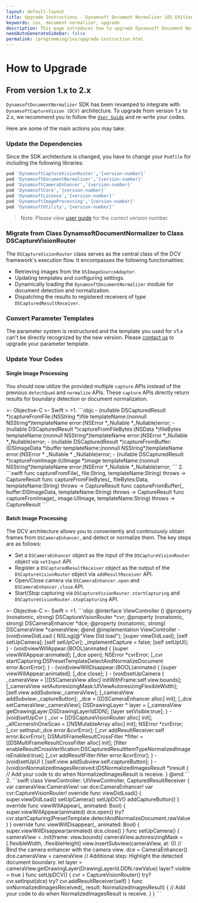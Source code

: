 ```yaml
---
layout: default-layout
title: Upgrade Instructions - Dynamsoft Document Normalizer iOS Edition
keywords: ios, document normalizer, upgrade
description: This page introduces how to upgrade Dynamsoft Document Normalizer iOS Edition from 1.x to 2.x
needAutoGenerateSidebar: false
permalink: /programming/ios/upgrade-instruction.html
---
```


# How to Upgrade

## From version 1.x to 2.x

`DynamsoftDocumentNormalizer` SDK has been revamped to integrate with `DynamsoftCaptureVision (DCV)` architecture. To upgrade from version 1.x to 2.x, we recommend you to follow the [`User Guide`](user-guide.md) and re-write your codes.

Here are some of the main actions you may take:

### Update the Dependencies

Since the SDK architecture is changed, you have to change your `Podfile` for including the following libraries:

```sh
pod 'DynamsoftCaptureVisionRouter','{version-number}'
pod 'DynamsoftDocumentNormalizer','{version-number}'
pod 'DynamsoftCameraEnhancer','{version-number}'
pod 'DynamsoftCore','{version-number}'
pod 'DynamsoftLicense','{version-number}'
pod 'DynamsoftImageProcessing','{version-number}'
pod 'DynamsoftUtility','{version-number}'
```

>Note: Please view [user guide](user-guide.md#add-the-frameworks-via-cocoapodsn) for the correct version number.

### Migrate from Class DynamsoftDocumentNormalizer to Class DSCaptureVisionRouter

The `DSCaptureVisionRouter` class serves as the central class of the DCV framework's execution flow. It encompasses the following functionalities:

- Retrieving images from the `DSImageSourceAdapter`.
- Updating templates and configuring settings.
- Dynamically loading the `DynamsoftDocumentNormalizer` module for document detection and normalization.
- Dispatching the results to registered receivers of type `DSCapturedResultReceiver`.

### Convert Parameter Templates

The parameter system is restructured and the template you used for v1.x can't be directly recognized by the new version. Please <a href="https://www.dynamsoft.com/company/customer-service/#contact" target="_blank">contact us</a> to upgrade your parameter template.

### Update Your Codes

#### Single Image Processing

You should now utilize the provided multiple `capture` APIs instead of the previous `detectQuad` and `normalize` APIs. These `capture` APIs directly return results for boundary detection or document normalization.

<div class="sample-code-prefix"></div>
>- Objective-C
>- Swift
>
>1. 
```objc
- (nullable DSCapturedResult *)captureFromFile:(NSString *)file
                              templateName:(nonnull NSString*)templateName
                                     error:(NSError *_Nullable *_Nullable)error;
- (nullable DSCapturedResult *)captureFromFileBytes:(NSData *)fileBytes
                                              templateName:(nonnull NSString*)templateName
                                                     error:(NSError *_Nullable *_Nullable)error;
- (nullable DSCapturedResult *)captureFromBuffer:(DSImageData *)buffer
                                templateName:(nonnull NSString*)templateName
                                       error:(NSError * _Nullable * _Nullable)error;
- (nullable DSCapturedResult *)captureFromImage:(UIImage *)image
                                templateName:(nonnull NSString*)templateName
                                        error:(NSError *_Nullable *_Nullable)error;
```
2. 
```swift
func captureFromFile(_ file:String, templateName:String) throws -> CaptureResult
func captureFromFileBytes(_ fileBytes:Data, templateName:String) throws -> CaptureResult
func captureFromBuffer(_ buffer:DSImageData, templateName:String) throws -> CaptureResult
func captureFromImage(_ image:UIImage, templateName:String) throws -> CaptureResult
```

#### Batch Image Processing

The DCV architecture allows you to conveniently and continuously obtain frames from `DSCameraEnhancer`, and detect or normalize them. The key steps are as follows:

- Set a `DSCameraEnhancer` object as the input of the `DSCaptureVisionRouter` object via `setInput` API.
- Register a `DSCapturedResultReceiver` object as the output of the `DSCaptureVisionRouter` object via `addResultReceiver` API.
- Open/Close camera via `DSCameraEnhancer.open` and `DSCameraEnhancer.close` API.
- Start/Stop capturing via `DSCaptureVisionRouter.startCapturing` and `DSCaptureVisionRouter.stopCapturing` API.

<div class="sample-code-prefix"></div>
>- Objective-C
>- Swift
>
>1. 
```objc
@interface ViewController ()<DSCapturedResultReceiver>
@property (nonatomic, strong) DSCaptureVisionRouter *cvr;
@property (nonatomic, strong) DSCameraEnhancer *dce;
@property (nonatomic, strong) DSCameraView *cameraView;
@end
@implementation ViewController
- (void)viewDidLoad {
    NSLog(@"View Did load");
    [super viewDidLoad];
    [self setUpCamera];
    [self setUpCvr];
    _implementCapture = false;
    [self setUpUI];
}
- (void)viewWillAppear:(BOOL)animated
{
    [super viewWillAppear:animated];
    [_dce open];
    NSError *cvrError;
    [_cvr startCapturing:DSPresetTemplateDetectAndNormalizeDocument error:&cvrError];
}
- (void)viewWillDisappear:(BOOL)animated
{
    [super viewWillAppear:animated];
    [_dce close];
}
- (void)setUpCamera
{
    _cameraView = [[DSCameraView alloc] initWithFrame:self.view.bounds];
    [_cameraView setAutoresizingMask:UIViewAutoresizingFlexibleWidth];
    [self.view addSubview:_cameraView];
    [_cameraView addSubview:_captureButton];
    _dce = [[DSCameraEnhancer alloc] init];
    [_dce setCameraView:_cameraView];
    DSDrawingLayer * layer = [_cameraView getDrawingLayer:DSDrawingLayerIdDDN];
    [layer setVisible:true];
}
- (void)setUpCvr
{
    _cvr = [[DSCaptureVisionRouter alloc] init];
    _allCornersInOneScan = [[NSMutableArray alloc] init];
    NSError *cvrError;
    [_cvr setInput:_dce error:&cvrError];
    [_cvr addResultReceiver:self error:&cvrError];
    DSMultiFrameResultCrossFilter *filter = [[DSMultiFrameResultCrossFilter alloc] init];
    [filter enableResultCrossVerification:DSCapturedResultItemTypeNormalizedImage isEnabled:true];
    [_cvr addResultFilter:filter error:&cvrError];
}
- (void)setUpUI {
    [self.view addSubview:self.captureButton];
}
-(void)onNormalizedImagesReceived:(DSNormalizedImagesResult *)result
{
   // Add your code to do when NormalizedImagesResult is receive.
}
@end
```
2. 
```swift
class ViewController: UIViewController, CapturedResultReceiver {
    var cameraView:CameraView!
    var dce:CameraEnhancer!
    var cvr:CaptureVisionRouter!
    override func viewDidLoad() {
        super.viewDidLoad()
        setUpCamera()
        setUpDCV()
        addCaptureButton()
    }
    override func viewWillAppear(_ animated: Bool) {
        super.viewWillAppear(animated)
        dce.open()
        try? cvr.startCapturing(PresetTemplate.detectAndNormalizeDocument.rawValue)
    }
    override func viewWillDisappear(_ animated: Bool) {
        super.viewWillDisappear(animated)
        dce.close()
    }
    func setUpCamera() {
        cameraView = .init(frame: view.bounds)
        cameraView.autoresizingMask = [.flexibleWidth, .flexibleHeight]
        view.insertSubview(cameraView, at: 0)
        // Bind the camera enhancer with the camera view.
        dce = CameraEnhancer()
        dce.cameraView = cameraView
        // Additional step: Highlight the detected document boundary.
        let layer = cameraView.getDrawingLayer(DrawingLayerId.DDN.rawValue)
        layer?.visible = true
    }
    func setUpDCV() {
        cvr = CaptureVisionRouter()
        try? cvr.setInput(dce)
        try? cvr.addResultReceiver(self)
    }
    func onNormalizedImagesReceived(_ result: NormalizedImagesResult) {
        // Add your code to do when NormalizedImagesResult is receive.
    }
}
```
